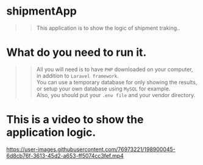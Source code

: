 # shipmentApp
>>This application is to show the logic of shipment traking..
# What do you need to run it.
>>All you will need is to have `PHP` downloaded on your computer, in addition to `Laravel framework`.<br>
>>You can use a temporary database for only showing the results, or setup your own database using `MySQL` for example.<br>
>>Also, you should put your `.env file` and your vendor directory.<br>
# This is a video to show the application logic.

https://user-images.githubusercontent.com/76973221/198900045-6d8cb76f-3613-45d2-a653-ff5074cc3fef.mp4

